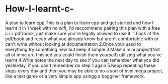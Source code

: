 # How-I-learnt-c-
A plan to learn cpp
This is a plan to learn cpp and get started and how I learnt it in 1 week with no wifi, I'd reccommend pairing this plan with a free c++ pdf/book, just make sure you're legally allowed to use it.
1.Look at the pdf/book and recap what you already know but aren't comfortable with or can't write without looking at documentation
2.Once your used to everything try something new but keep it simple
3.Make a mini project(Not all of mine are finished you could finish them yourself) utilizing what you've learnt
4.Write notes the next day to see if you can remember what you did yesterday, if you can't remember do step 1 again
5.Kepp repeating these steps every day and then you may be able to do a sort of mini mega project, like a text game or a very simple app usingg a begginer framework.
